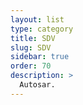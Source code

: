 ```yaml
---
layout: list
type: category
title: SDV
slug: SDV
sidebar: true
order: 70
description: >
  Autosar.
---
```

